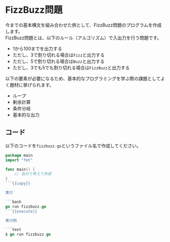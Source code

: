 # FizzBuzz問題

今までの基本構文を組み合わせた例として、FizzBuzz問題のプログラムを作成します。  
FizzBuzz問題とは、以下のルール（アルゴリズム）で入出力を行う問題です。

* 1から100までを出力する
* ただし、3で割り切れる場合は`Fizz`と出力する
* ただし、5で割り切れる場合は`Buzz`と出力する
* ただし、3でも5でも割り切れる場合は`FizzBuzz`と出力する

以下の要素が必要になるため、基本的なプログラミングを学ぶ際の課題としてよく題材に挙げられます。

* ループ
* 剰余計算
* 条件分岐
* 基本的な出力

## コード

以下のコードを`fizzbuzz.go`というファイル名で作成してください。

```go
package main
import "fmt"

func main() {
	// 自分で考えて作成
}
```{{copy}}

実行

```bash
go run fizzbuzz.go
```{{execute}}

実行例

```text
$ go run fizzbuzz.go
```
